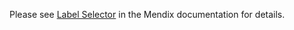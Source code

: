 Please see [Label Selector](https://docs.mendix.com/appstore/widgets/video-player) in the Mendix documentation for details.
